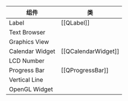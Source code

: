 | 组件              | 类                   |
| --------------- | ------------------- |
| Label           | [[QLabel]]          |
| Text Browser    |                     |
| Graphics View   |                     |
| Calendar Widget | [[QCalendarWidget]] |
| LCD Number      |                     |
| Progress Bar    | [[QProgressBar]]    |
| Vertical Line   |                     |
| OpenGL Widget   |                     |
